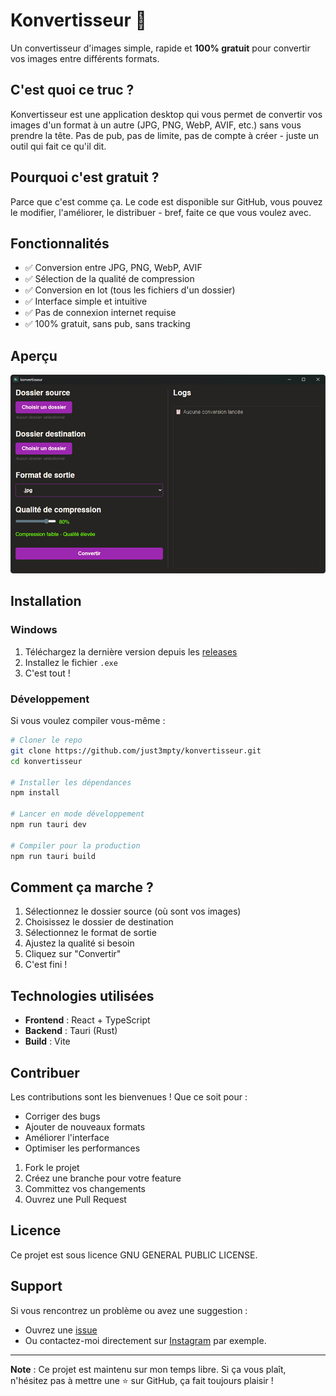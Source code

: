 # Konvertisseur 🔄

Un convertisseur d'images simple, rapide et **100% gratuit** pour convertir vos images entre différents formats.

## C'est quoi ce truc ?

Konvertisseur est une application desktop qui vous permet de convertir vos images d'un format à un autre (JPG, PNG, WebP, AVIF, etc.) sans vous prendre la tête. Pas de pub, pas de limite, pas de compte à créer - juste un outil qui fait ce qu'il dit.

## Pourquoi c'est gratuit ?

Parce que c'est comme ça. Le code est disponible sur GitHub, vous pouvez le modifier, l'améliorer, le distribuer - bref, faite ce que vous voulez avec.

## Fonctionnalités

- ✅ Conversion entre JPG, PNG, WebP, AVIF
- ✅ Sélection de la qualité de compression
- ✅ Conversion en lot (tous les fichiers d'un dossier)
- ✅ Interface simple et intuitive
- ✅ Pas de connexion internet requise
- ✅ 100% gratuit, sans pub, sans tracking

## Aperçu

![Aperçu de Konvertisseur](public/screenshot.png)

## Installation

### Windows
1. Téléchargez la dernière version depuis les [releases](https://github.com/just3mpty/konvertisseur/releases)
2. Installez le fichier `.exe`
3. C'est tout !

### Développement
Si vous voulez compiler vous-même :

```bash
# Cloner le repo
git clone https://github.com/just3mpty/konvertisseur.git
cd konvertisseur

# Installer les dépendances
npm install

# Lancer en mode développement
npm run tauri dev

# Compiler pour la production
npm run tauri build
```

## Comment ça marche ?

1. Sélectionnez le dossier source (où sont vos images)
2. Choisissez le dossier de destination
3. Sélectionnez le format de sortie
4. Ajustez la qualité si besoin
5. Cliquez sur "Convertir"
6. C'est fini !

## Technologies utilisées

- **Frontend** : React + TypeScript
- **Backend** : Tauri (Rust)
- **Build** : Vite

## Contribuer

Les contributions sont les bienvenues ! Que ce soit pour :
- Corriger des bugs
- Ajouter de nouveaux formats
- Améliorer l'interface
- Optimiser les performances

1. Fork le projet
2. Créez une branche pour votre feature
3. Committez vos changements
4. Ouvrez une Pull Request

## Licence

Ce projet est sous licence GNU GENERAL PUBLIC LICENSE.

## Support

Si vous rencontrez un problème ou avez une suggestion :
- Ouvrez une [issue](https://github.com/just3mpty/konvertisseur/issues)
- Ou contactez-moi directement sur [Instagram](https://instagram.com/3mpty.dev/) par exemple.

---

**Note** : Ce projet est maintenu sur mon temps libre. Si ça vous plaît, n'hésitez pas à mettre une ⭐ sur GitHub, ça fait toujours plaisir !
